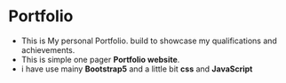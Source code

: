 # Portfolio
- This is My personal Portfolio. build to showcase my qualifications and achievements.
- This is simple one pager **Portfolio website**.
- i have use mainy **Bootstrap5** and a little bit **css** and **JavaScript** 

